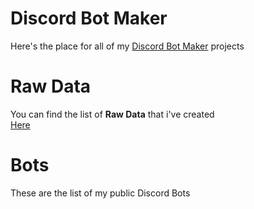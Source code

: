 # Discord Bot Maker
Here's the place for all of my [Discord Bot Maker](https://store.steampowered.com/app/682130/Discord_Bot_Maker/) projects

# Raw Data
You can find the list of <b>Raw Data</b> that i've created <br> 
[Here]()

# Bots
These are the list of my public Discord Bots
